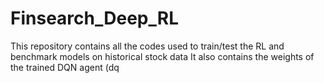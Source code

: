 # Finsearch_Deep_RL
This repository contains all the codes used to train/test the RL and benchmark models on historical stock data
It also contains the weights of the trained DQN agent (dq
